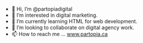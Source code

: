 - 👋 Hi, I’m @partopiadigital
- 👀 I’m interested in digital marketing.
- 🌱 I’m currently learning HTML for web development.
- 💞️ I’m looking to collaborate on digital agency work.
- 📫 How to reach me ... www.partopia.ca

<!---
partopiadigital/partopiadigital is a ✨ special ✨ repository because its `README.md` (this file) appears on your GitHub profile.
You can click the Preview link to take a look at your changes.
--->
